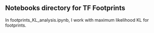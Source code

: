 ## Notebooks directory for TF Footprints

In footprints_KL_analysis.ipynb, I work with maximum likelihood KL for footprints.
